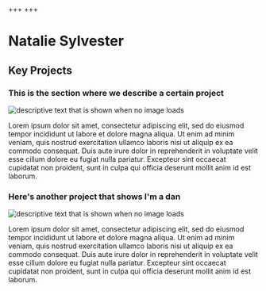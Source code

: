 +++
+++
# Natalie Sylvester

## Key Projects


### This is the section where we describe a certain project

![descriptive text that is shown when no image loads](https://dummyimage.com/600x400/000/fff "This is the text that appears when you hover over the image")

Lorem ipsum dolor sit amet, consectetur adipiscing elit, sed do eiusmod tempor
incididunt ut labore et dolore magna aliqua. Ut enim ad minim veniam, quis
nostrud exercitation ullamco laboris nisi ut aliquip ex ea commodo consequat.
Duis aute irure dolor in reprehenderit in voluptate velit esse cillum dolore eu
fugiat nulla pariatur. Excepteur sint occaecat cupidatat non proident, sunt in
culpa qui officia deserunt mollit anim id est laborum.



### Here's another project that shows I'm a dan

![descriptive text that is shown when no image loads](https://dummyimage.com/600x400/cc3322/fff "This is the text that appears when you hover over the image")


Lorem ipsum dolor sit amet, consectetur adipiscing elit, sed do eiusmod tempor
incididunt ut labore et dolore magna aliqua. Ut enim ad minim veniam, quis
nostrud exercitation ullamco laboris nisi ut aliquip ex ea commodo consequat.
Duis aute irure dolor in reprehenderit in voluptate velit esse cillum dolore eu
fugiat nulla pariatur. Excepteur sint occaecat cupidatat non proident, sunt in
culpa qui officia deserunt mollit anim id est laborum.
